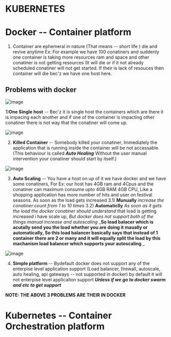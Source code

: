 # KUBERNETES

# Docker -- Container platform
1) Container are ephemeral in nature (That means -- short life ) die and revive anytime
Ex: For example we have 100 conatiners and suddenly one container is taking more resources ram and space and
other conatiner is not getting resources (It will die or if it not already scheduled conatiner will not get 
started. If their is lack of resouces then container will die bec'z we have one host here.

Problems with docker
--

![image](https://github.com/pavankumar0077/Devops-tools/assets/40380941/67009286-43dd-42c3-be21-0a2c6c3b8801)

1)**One Single host** -- Bec'z it is single host the containers which are there it is impacing each another and
if one of the container is impacting other conatiner  there is not way that the conatiner will come up.


![image](https://github.com/pavankumar0077/Devops-tools/assets/40380941/c3020b88-fb28-4d30-acca-129a52a50bda)

2) **Killed Container** -- Somebody killed your conatiner, Immediately the application that is running inside
the container will be not accessable. (This behaviour is called **_Auto Healing_** Without the user manual
intervention your conatiner should start by itself.)

![image](https://github.com/pavankumar0077/Devops-tools/assets/40380941/8d2e656b-985e-49f5-a9f0-e0a4488fff66)

3) **Auto Scaling** -- You have a host on up of it we have docker and we have some conatiners, For Ex: our host
has 4GB ram and 4Cpus and the conatiner can maximum consume upto 4GB RAM 4GB CPU, Like a shopping application has
more number of hits and user on festival seasons. As soon as the load gets increased
3.1) **Munually** _increase the conatiner count from 1 to 10 times_
3.2) **Automaticlly** _As soon as it gets the load the docker conatiner should understand_
that load is getting increased i have scale up, _But docker does not support both of the things manual increase and autoscaling_
_**So load balacer which is acutally send you the load whether you are doing it maually or automatically, So this
load balancer basically says that instead of 1 container there are 2 or many and it will equally split the load
by this machanism load balancer which supports your autoscaling**
_

![image](https://github.com/pavankumar0077/Devops-tools/assets/40380941/957cdd8e-d780-414b-bc64-741bc7f4bf1b)

4) **Simple platform** -- Bydefault docker does not support any of the enterpise level application support (Load balancer, firewall, autoscale, auto healing, api gateways -- not supported in docker) by default it will not enterpise level applicaiton support **_Unless if we go to docker swarm and etc to get support_** 

**NOTE: THE ABOVE 3 PROBLEMS ARE THEIR IN DOCKER**

# Kubernetes -- Container Orchestration platform
